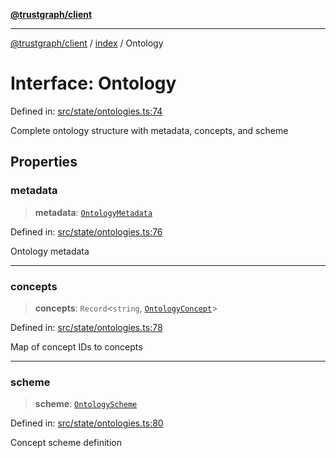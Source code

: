 [**@trustgraph/client**](../../README.md)

***

[@trustgraph/client](../../README.md) / [index](../README.md) / Ontology

# Interface: Ontology

Defined in: [src/state/ontologies.ts:74](https://github.com/trustgraph-ai/trustgraph-ts-client/blob/92e187771a25b959c85a4f966bb97eb5d407310b/src/state/ontologies.ts#L74)

Complete ontology structure with metadata, concepts, and scheme

## Properties

### metadata

> **metadata**: [`OntologyMetadata`](OntologyMetadata.md)

Defined in: [src/state/ontologies.ts:76](https://github.com/trustgraph-ai/trustgraph-ts-client/blob/92e187771a25b959c85a4f966bb97eb5d407310b/src/state/ontologies.ts#L76)

Ontology metadata

***

### concepts

> **concepts**: `Record`\<`string`, [`OntologyConcept`](OntologyConcept.md)\>

Defined in: [src/state/ontologies.ts:78](https://github.com/trustgraph-ai/trustgraph-ts-client/blob/92e187771a25b959c85a4f966bb97eb5d407310b/src/state/ontologies.ts#L78)

Map of concept IDs to concepts

***

### scheme

> **scheme**: [`OntologyScheme`](OntologyScheme.md)

Defined in: [src/state/ontologies.ts:80](https://github.com/trustgraph-ai/trustgraph-ts-client/blob/92e187771a25b959c85a4f966bb97eb5d407310b/src/state/ontologies.ts#L80)

Concept scheme definition
